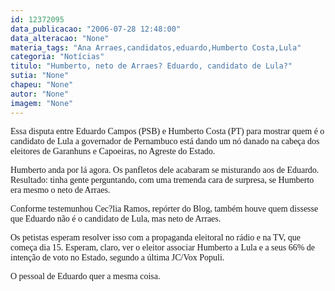 ```yaml
---
id: 12372095
data_publicacao: "2006-07-28 12:48:00"
data_alteracao: "None"
materia_tags: "Ana Arraes,candidatos,eduardo,Humberto Costa,Lula"
categoria: "Notícias"
titulo: "Humberto, neto de Arraes? Eduardo, candidato de Lula?"
sutia: "None"
chapeu: "None"
autor: "None"
imagem: "None"
---
```

<p><P><FONT face=Verdana>Essa disputa entre Eduardo Campos (PSB) e Humberto Costa (PT) para mostrar quem é o candidato de Lula a governador de Pernambuco está dando um nó danado na cabeça dos eleitores de Garanhuns e Capoeiras, no Agreste do Estado.</FONT></P></p>
<p><P><FONT face=Verdana>Humberto anda por lá agora. Os panfletos dele acabaram se misturando aos de Eduardo. Resultado: tinha gente perguntando, com uma tremenda cara de surpresa, se Humberto era mesmo o neto de Arraes.</FONT></P></p>
<p><P><FONT face=Verdana>Conforme testemunhou Cec?lia Ramos, repórter do Blog, também houve quem dissesse que Eduardo não é o candidato de Lula, mas neto de Arraes.</FONT></P></p>
<p><P><FONT face=Verdana>Os petistas esperam resolver isso com a propaganda eleitoral no rádio e na TV, que começa dia 15. Esperam, claro, ver o eleitor associar Humberto a Lula e a seus 66% de intenção de voto no Estado, segundo a última JC/Vox Populi.</FONT></P></p>
<p><P><FONT face=Verdana>O pessoal de Eduardo quer a mesma coisa.</FONT></P> </p>
